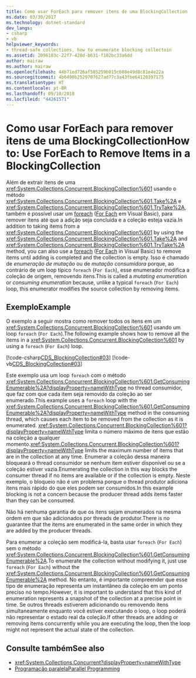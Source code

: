 ```yaml
---
title: Como usar ForEach para remover itens de uma BlockingCollection
ms.date: 03/30/2017
ms.technology: dotnet-standard
dev_langs:
- csharp
- vb
helpviewer_keywords:
- thread-safe collections, how to enumerate blocking collectoin
ms.assetid: 2096103c-22f7-420d-b631-f102bc33a6dd
author: mairaw
ms.author: mairaw
ms.openlocfilehash: 44b71ed726af585259b015c608e49d8c81e4e22a
ms.sourcegitcommit: 4b6490b2529707627ad77c3a43fbe64120397175
ms.translationtype: HT
ms.contentlocale: pt-BR
ms.lasthandoff: 09/10/2018
ms.locfileid: "44261571"
---
```

# <a name="how-to-use-foreach-to-remove-items-in-a-blockingcollection"></a><span data-ttu-id="d1519-102">Como usar ForEach para remover itens de uma BlockingCollection</span><span class="sxs-lookup"><span data-stu-id="d1519-102">How to: Use ForEach to Remove Items in a BlockingCollection</span></span>
<span data-ttu-id="d1519-103">Além de extrair itens de uma <xref:System.Collections.Concurrent.BlockingCollection%601> usando o método <xref:System.Collections.Concurrent.BlockingCollection%601.Take%2A> e <xref:System.Collections.Concurrent.BlockingCollection%601.TryTake%2A>, também é possível usar um [foreach](~/docs/csharp/language-reference/keywords/foreach-in.md) ([For Each](~/docs/visual-basic/language-reference/statements/for-each-next-statement.md) em Visual Basic), para remover itens até que a adição seja concluída e a coleção esteja vazia.</span><span class="sxs-lookup"><span data-stu-id="d1519-103">In addition to taking items from a <xref:System.Collections.Concurrent.BlockingCollection%601> by using the <xref:System.Collections.Concurrent.BlockingCollection%601.Take%2A> and <xref:System.Collections.Concurrent.BlockingCollection%601.TryTake%2A> method, you can also use a [foreach](~/docs/csharp/language-reference/keywords/foreach-in.md) ([For Each](~/docs/visual-basic/language-reference/statements/for-each-next-statement.md) in Visual Basic) to remove items until adding is completed and the collection is empty.</span></span> <span data-ttu-id="d1519-104">Isso é chamado de *enumeração de mutação* ou de *mutação consumidora* porque, ao contrário de um loop típico `foreach` (`For Each`), esse enumerador modifica a coleção de origem, removendo itens.</span><span class="sxs-lookup"><span data-stu-id="d1519-104">This is called a *mutating enumeration* or *consuming enumeration* because, unlike a typical `foreach` (`For Each`) loop, this enumerator modifies the source collection by removing items.</span></span>  
  
## <a name="example"></a><span data-ttu-id="d1519-105">Exemplo</span><span class="sxs-lookup"><span data-stu-id="d1519-105">Example</span></span>  
 <span data-ttu-id="d1519-106">O exemplo a seguir mostra como remover todos os itens em um <xref:System.Collections.Concurrent.BlockingCollection%601> usando um loop `foreach` (`For Each`).</span><span class="sxs-lookup"><span data-stu-id="d1519-106">The following example shows how to remove all the items in a <xref:System.Collections.Concurrent.BlockingCollection%601> by using a `foreach` (`For Each`) loop.</span></span>  
  
 [!code-csharp[CDS_BlockingCollection#03](../../../../samples/snippets/csharp/VS_Snippets_Misc/cds_blockingcollection/cs/example03.cs#03)]
 [!code-vb[CDS_BlockingCollection#03](../../../../samples/snippets/visualbasic/VS_Snippets_Misc/cds_blockingcollection/vb/enumeratebc.vb#03)]  
  
 <span data-ttu-id="d1519-107">Este exemplo usa um loop `foreach` com o método <xref:System.Collections.Concurrent.BlockingCollection%601.GetConsumingEnumerable%2A?displayProperty=nameWithType> no thread consumidor, que faz com que cada item seja removido da coleção ao ser enumerado.</span><span class="sxs-lookup"><span data-stu-id="d1519-107">This example uses a `foreach` loop with the <xref:System.Collections.Concurrent.BlockingCollection%601.GetConsumingEnumerable%2A?displayProperty=nameWithType> method in the consuming thread, which causes each item to be removed from the collection as it is enumerated.</span></span> <span data-ttu-id="d1519-108"><xref:System.Collections.Concurrent.BlockingCollection%601?displayProperty=nameWithType> limita o número máximo de itens que estão na coleção a qualquer momento.</span><span class="sxs-lookup"><span data-stu-id="d1519-108"><xref:System.Collections.Concurrent.BlockingCollection%601?displayProperty=nameWithType> limits the maximum number of items that are in the collection at any time.</span></span> <span data-ttu-id="d1519-109">Enumerar a coleção dessa maneira bloqueará o thread consumidor se nenhum item estiver disponível ou se a coleção estiver vazia.</span><span class="sxs-lookup"><span data-stu-id="d1519-109">Enumerating the collection in this way blocks the consumer thread if no items are available or if the collection is empty.</span></span> <span data-ttu-id="d1519-110">Neste exemplo, o bloqueio não é um problema porque o thread produtor adiciona itens mais rápido do que eles podem ser consumidos.</span><span class="sxs-lookup"><span data-stu-id="d1519-110">In this example blocking is not a concern because the producer thread adds items faster than they can be consumed.</span></span>  
  
 <span data-ttu-id="d1519-111">Não há nenhuma garantia de que os itens sejam enumerados na mesma ordem em que são adicionados por threads de produtor.</span><span class="sxs-lookup"><span data-stu-id="d1519-111">There is no guarantee that the items are enumerated in the same order in which they are added by the producer threads.</span></span>  
  
 <span data-ttu-id="d1519-112">Para enumerar a coleção sem modificá-la, basta usar `foreach` (`For Each`) sem o método <xref:System.Collections.Concurrent.BlockingCollection%601.GetConsumingEnumerable%2A>.</span><span class="sxs-lookup"><span data-stu-id="d1519-112">To enumerate the collection without modifying it, just use `foreach` (`For Each`) without the <xref:System.Collections.Concurrent.BlockingCollection%601.GetConsumingEnumerable%2A> method.</span></span> <span data-ttu-id="d1519-113">No entanto, é importante compreender que esse tipo de enumeração representa um instantâneo da coleção em um ponto preciso no tempo.</span><span class="sxs-lookup"><span data-stu-id="d1519-113">However, it is important to understand that this kind of enumeration represents a snapshot of the collection at a precise point in time.</span></span> <span data-ttu-id="d1519-114">Se outros threads estiverem adicionando ou removendo itens simultaneamente enquanto você estiver executando o loop, o loop poderá não representar o estado real da coleção.</span><span class="sxs-lookup"><span data-stu-id="d1519-114">If other threads are adding or removing items concurrently while you are executing the loop, then the loop might not represent the actual state of the collection.</span></span>  
  
## <a name="see-also"></a><span data-ttu-id="d1519-115">Consulte também</span><span class="sxs-lookup"><span data-stu-id="d1519-115">See also</span></span>

- <xref:System.Collections.Concurrent?displayProperty=nameWithType>  
- [<span data-ttu-id="d1519-116">Programação paralela</span><span class="sxs-lookup"><span data-stu-id="d1519-116">Parallel Programming</span></span>](../../../../docs/standard/parallel-programming/index.md)
